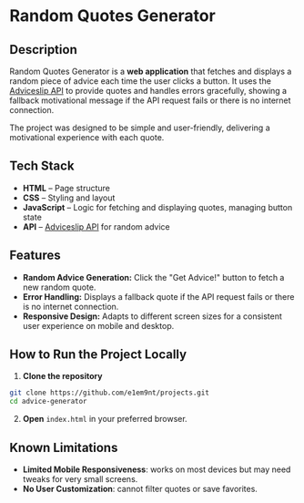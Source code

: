 # Random Quotes Generator

## Description
Random Quotes Generator is a **web application** that fetches and displays a random piece of advice each time the user clicks a button. It uses the [Adviceslip API](https://api.adviceslip.com/advice) to provide quotes and handles errors gracefully, showing a fallback motivational message if the API request fails or there is no internet connection.

The project was designed to be simple and user-friendly, delivering a motivational experience with each quote.

## Tech Stack
- **HTML** – Page structure  
- **CSS** – Styling and layout  
- **JavaScript** – Logic for fetching and displaying quotes, managing button state  
- **API** – [Adviceslip API](https://api.adviceslip.com/advice) for random advice  

## Features
- **Random Advice Generation:** Click the "Get Advice!" button to fetch a new random quote.  
- **Error Handling:** Displays a fallback quote if the API request fails or there is no internet connection.  
- **Responsive Design:** Adapts to different screen sizes for a consistent user experience on mobile and desktop.

## How to Run the Project Locally

1. **Clone the repository**
```bash
git clone https://github.com/e1em9nt/projects.git
cd advice-generator
```
2. **Open** `index.html` in your preferred browser.

## Known Limitations  
- **Limited Mobile Responsiveness**: works on most devices but may need tweaks for very small screens.
- **No User Customization**: cannot filter quotes or save favorites.  
